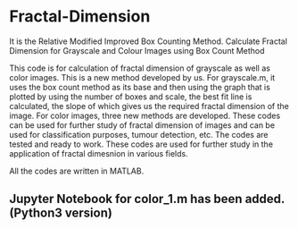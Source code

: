 # Fractal-Dimension
It is the Relative Modified Improved Box Counting Method.
Calculate Fractal Dimension for Grayscale and Colour Images using Box Count Method

This code is for calculation of fractal dimension of grayscale as well as color images. This is a new method developed by us. 
For grayscale.m, it uses the box count method as its base and then using the graph that is plotted by using the number of boxes and scale, the best fit line is calculated, the slope of which gives us the required fractal dimension of the image.
For color images, three new methods are developed. 
These codes can be used for further study of fractal dimension of images and can be used for classification purposes, tumour detection, etc. The codes are tested and ready to work. These codes are used for further study in the application of fractal dimesnion in various fields. 

All the codes are written in MATLAB. 

## Jupyter Notebook for color_1.m has been added. (Python3 version)
